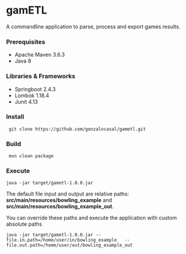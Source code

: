 # gamETL

A commandline application to parse, process and export games results.  

### Prerequisites
* Apache Maven 3.6.3
* Java 8

### Libraries & Frameworks
* Springboot 2.4.3
* Lombok 1.18.4
* Junit 4.13

### Install
```
 git clone https://github.com/gonzalocasal/gametl.git
```

### Build
```
 mvn clean package
```

### Execute
```
java -jar target/gametl-1.0.0.jar
```
The default file input and output are relative paths: **src/main/resources/bowling_example** and **src/main/resources/bowling_example_out**.

You can override these paths and execute the application with custom absolute paths
```
java -jar target/gametl-1.0.0.jar --file.in.path=/home/user/in/bowling_example   --file.out.path=/home/user/out/bowling_example_out
```
